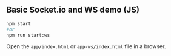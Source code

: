 ## Basic Socket.io and WS demo (JS)

```bash
npm start
#or
npm run start:ws
```

Open the `app/index.html` or `app-ws/index.html` file in a browser.
